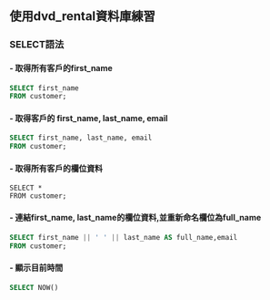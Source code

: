 ## 使用dvd_rental資料庫練習

### SELECT語法

#### - 取得所有客戶的first_name

```sql
SELECT first_name
FROM customer;
```

#### - 取得客戶的 first_name, last_name, email

```sql
SELECT first_name, last_name, email
FROM customer;
```


#### - 取得所有客戶的欄位資料

```sql
SELECT *
FROM customer;
```

#### - 連結first_name, last_name的欄位資料,並重新命名欄位為full_name

```sql
SELECT first_name || ' ' || last_name AS full_name,email 
FROM customer;
```

#### - 顯示目前時間

```sql
SELECT NOW()
```